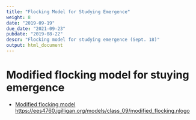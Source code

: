 ```yaml
---
title: "Flocking Model for Studying Emergence"
weight: 8
date: "2019-09-19"
due_date: "2021-09-23"
pubdate: "2019-08-22"
descr: "Flocking model for studying emergence (Sept. 18)"
output: html_document
---
```

# Modified flocking model for stuying emergence

* [Modified flocking model](/models/class_09/modified_flocking.nlogo)
  <https://ees4760.jgilligan.org/models/class_09/modified_flocking.nlogo>
